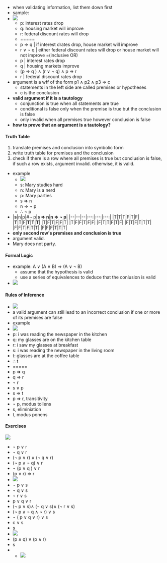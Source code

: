 - when validating information, list them down first
- sample:
- ![](Attachments/Pasted%20image%20365.png)
	- p: interest rates drop
	- q: housing market will improve
	- r: federal discount rates will drop
	- =====
	- p ⇒ q | if interest drates drop, house market will improve
	- r ∨ ¬ q | either federal discount rates will drop or house market will not improve =(inclusive OR)
	- p | interest rates drop
	- q | housing markets improve 
	- (p ⇒ q ) ∧ (r ∨ ¬ q) ∧ p ⇒ r
	- r | federal discount rates drop
- argument is a wff of the form p1 ∧ p2 ∧ p3 ⇒ c
	- statements in the left side are called premises or hypotheses
	- c is the conclusion
- **valid argument if it is a tautology**
	- conjunction is true when all statements are true
	- conditional is false only when the premise is true but the  conclusion is false
	- only invalid when all premises true however conclusion is false
- **how to prove that an argument is a tautology?**
#### Truth Table
1. translate premises and conclusion into symbolic form
2. write truth table for premises and the conclusion
3. check if there is a row where all premises is true but conclusion is false, if such a row exists, argument invalid. otherwise, it is valid.
- example
	- ![](Attachments/Pasted%20image%20366.png)
	- s: Mary studies hard
	- n: Mary is a nerd
	- p: Mary parties
	- s ⇒ n
	- n ⇒ ¬ p
	- ∴ ¬ p
- |**s**|n|p|#¬ p|**s ⇒ n**|**n ⇒ ¬ p**|
|--|--|--|:--:|:--:|:--:|
|T|T|T|F|T|F|
|**T**|T|F|**T**|**T**|**T**|
|T|F|T|F|F|T|
|T|F|F|T|F|F|
|F|T|T|F|T|F|
|F|T|F|T|T|T|
|F|F|T|F|T|T|
|F|F|F|T|T|T|
- **only second row's premises and conclusion is true**
- argument valid.
- Mary does not party.

#### Formal Logic
- example: A ∨ (A ∨ B) ⇒ (A ∨ ¬ B)
	- assume that the hypothesis is valid
	- use a series of equivalences to deduce that the conlusion is valid
- ![](Attachments/Pasted%20image%20367.png)

#### Rules of Inference
- ![](Attachments/Pasted%20image%20368.png)
- a valid argument can still lead to an incorrect conclusion if one or more of its premises are false
- example
- ![](Attachments/Pasted%20image%20369.png)
- p: i was reading the newspaper in the kitchen
- q: my glasses are on the kitchen table
- r: i saw my glasses at breakfast
- s: i was reading the newspaper in the living room
- t: glasses are at the coffee table
- ∴ t
- =====
- p ⇒ q
- q ⇒ r
- ¬ r
- s ∨ p
- s ⇒ t
- p ⇒ r, transitivity
- ¬ p, modus tollens
- s, eliminiation
- t, modus ponens

#### Exercises
![](Attachments/Pasted%20image%20373.png)
- ¬ p ∨ r
- ¬ q ∨ r
- (¬ p ∨ r) ∧ (¬ q ∨ r)
- (¬ p ∧ ¬ q) ∨ r
- ¬ (p ∨ q ) ∨ r
- (p ∨ r) ⇒ r
- ![](Attachments/Pasted%20image%20374.png)
- ¬ p ∨ s
- ¬ q ∨ s
- ¬ r ∨ s
- p ∨ q ∨ r
- (¬ p ∨ s)∧ (¬ q ∨ s)∧ (¬ r ∨ s)
- (¬ p ∧ ¬ q ∧ ¬ r) ∨ s
- ¬ ( p ∨  q ∨   r) ∨ s
- c ∨ s
- s 
- ![](Attachments/Pasted%20image%20379.png)
- (p ∧  q) ∨ (p ∧ r)
- s
- - ![](Attachments/Pasted%20image%20378.png)
